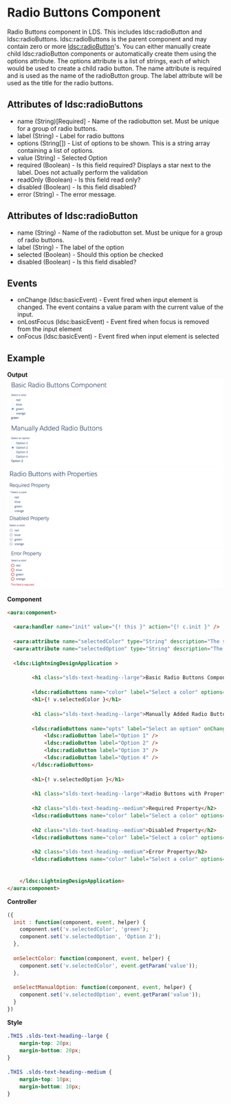 # Radio Buttons Component

Radio Buttons component in LDS. This includes ldsc:radioButton and ldsc:radioButtons. ldsc:radioButtons is the parent component and may contain zero or more <ldsc:radioButton>'s. You can either manually create child ldsc:radioButton components or automatically create them using the options attribute. The options attribute is a list of strings, each of which would be used to create a child radio button. The name attribute is required and is used as the name of the radioButton group. The label attribute will be used as the title for the radio buttons.

## Attributes of ldsc:radioButtons
- name (String)[Required] - Name of the radiobutton set. Must be unique for a group of radio buttons.
- label	(String) - Label for radio buttons
- options (String[]) - List of options to be shown. This is a string array containing a list of options.
- value (String) - Selected Option
- required (Boolean) - Is this field required? Displays a star next to the label. Does not actually perform the validation
- readOnly (Boolean) - Is this field read only?
- disabled (Boolean) - Is this field disabled?
- error (String) - The error message.

## Attributes of ldsc:radioButton
- name (String) - Name of the radiobutton set. Must be unique for a group of radio buttons.
- label (String) - The label of the option
- selected (Boolean) - Should this option be checked
- disabled (Boolean) - Is this field disabled?

## Events
- onChange (ldsc:basicEvent) - Event fired when input element is changed. The event contains a value param with the current value of the input.
- onLostFocus	(ldsc:basicEvent) - Event fired when focus is removed from the input element
- onFocus	(ldsc:basicEvent) - Event fired when input element is selected

## Example

**Output**
![Radio Buttons 1 image](images/radioButtons1.png)
![Radio Buttons 2 image](images/radioButtons2.png)
![Radio Buttons 3 image](images/radioButtons3.png)

**Component**
```html
<aura:component>

  <aura:handler name="init" value="{! this }" action="{! c.init }" />

  <aura:attribute name="selectedColor" type="String" description="The selected color." access="PRIVATE" />
  <aura:attribute name="selectedOption" type="String" description="The selected option." access="PRIVATE" />

  <ldsc:LightningDesignApplication >

        <h1 class="slds-text-heading--large">Basic Radio Buttons Component</h1>

        <ldsc:radioButtons name="color" label="Select a color" options="red,blue,green,orange" value="{! v.selectedColor }" onChange="{! c.onSelectColor }"/>
        <h1>{! v.selectedColor }</h1>

        <h1 class="slds-text-heading--large">Manually Added Radio Buttons</h1>

        <ldsc:radioButtons name="opts" label="Select an option" onChange="{! c.onSelectManualOption }" value="{! v.selectedOption }">
            <ldsc:radioButton label="Option 1" />
            <ldsc:radioButton label="Option 2" />
            <ldsc:radioButton label="Option 3" />
            <ldsc:radioButton label="Option 4" />
        </ldsc:radioButtons>

        <h1>{! v.selectedOption }</h1>

        <h1 class="slds-text-heading--large">Radio Buttons with Properties</h1>

        <h2 class="slds-text-heading--medium">Required Property</h2>
        <ldsc:radioButtons name="color" label="Select a color" options="red,blue,green,orange" required="true"/>

        <h2 class="slds-text-heading--medium">Disabled Property</h2>
        <ldsc:radioButtons name="color" label="Select a color" options="red,blue,green,orange" disabled="true"/>

        <h2 class="slds-text-heading--medium">Error Property</h2>
        <ldsc:radioButtons name="color" label="Select a color" options="red,blue,green,orange" error="This field is required."/>


    </ldsc:LightningDesignApplication>
</aura:component>
```

**Controller**
```js
({
  init : function(component, event, helper) {
    component.set('v.selectedColor', 'green');
    component.set('v.selectedOption', 'Option 2');
  },

  onSelectColor: function(component, event, helper) {
    component.set('v.selectedColor', event.getParam('value'));
  },

  onSelectManualOption: function(component, event, helper) {
    component.set('v.selectedOption', event.getParam('value'));
  }
})
```

**Style**
```css
.THIS .slds-text-heading--large {
    margin-top: 20px;
    margin-bottom: 20px;
}

.THIS .slds-text-heading--medium {
    margin-top: 10px;
    margin-bottom: 10px;
}
```
